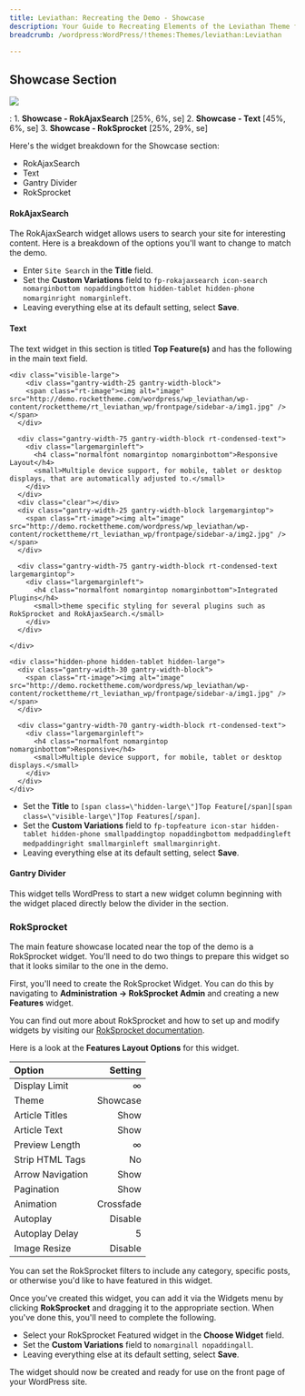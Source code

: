 ```yaml
---
title: Leviathan: Recreating the Demo - Showcase
description: Your Guide to Recreating Elements of the Leviathan Theme for WordPress
breadcrumb: /wordpress:WordPress/!themes:Themes/leviathan:Leviathan

---
```


Showcase Section
-----
![][demo]

:   1. **Showcase - RokAjaxSearch** [25%, 6%, se]
	2. **Showcase - Text** [45%, 6%, se]
	3. **Showcase - RokSprocket** [25%, 29%, se]

Here's the widget breakdown for the Showcase section:

* RokAjaxSearch
* Text
* Gantry Divider
* RokSprocket

#### RokAjaxSearch
The RokAjaxSearch widget allows users to search your site for interesting content. Here is a breakdown of the options you'll want to change to match the demo.

* Enter `Site Search` in the **Title** field.
* Set the **Custom Variations** field to `fp-rokajaxsearch icon-search nomarginbottom nopaddingbottom hidden-tablet hidden-phone nomarginright nomarginleft`.
* Leaving everything else at its default setting, select **Save**.

#### Text
The text widget in this section is titled **Top Feature(s)** and has the following in the main text field.

~~~
<div class="visible-large">
    <div class="gantry-width-25 gantry-width-block">
    <span class="rt-image"><img alt="image" src="http://demo.rockettheme.com/wordpress/wp_leviathan/wp-content/rockettheme/rt_leviathan_wp/frontpage/sidebar-a/img1.jpg" /></span>
  </div>

  <div class="gantry-width-75 gantry-width-block rt-condensed-text">
    <div class="largemarginleft">
      <h4 class="normalfont nomargintop nomarginbottom">Responsive Layout</h4>
      <small>Multiple device support, for mobile, tablet or desktop displays, that are automatically adjusted to.</small>
    </div>
  </div>
  <div class="clear"></div> 
  <div class="gantry-width-25 gantry-width-block largemargintop">
    <span class="rt-image"><img alt="image" src="http://demo.rockettheme.com/wordpress/wp_leviathan/wp-content/rockettheme/rt_leviathan_wp/frontpage/sidebar-a/img2.jpg" /></span>
  </div>

  <div class="gantry-width-75 gantry-width-block rt-condensed-text largemargintop">
    <div class="largemarginleft">
      <h4 class="normalfont nomargintop nomarginbottom">Integrated Plugins</h4>
      <small>theme specific styling for several plugins such as RokSprocket and RokAjaxSearch.</small>
    </div>
  </div>  

</div>

<div class="hidden-phone hidden-tablet hidden-large">
  <div class="gantry-width-30 gantry-width-block">
    <span class="rt-image"><img alt="image" src="http://demo.rockettheme.com/wordpress/wp_leviathan/wp-content/rockettheme/rt_leviathan_wp/frontpage/sidebar-a/img1.jpg" /></span>
  </div>

  <div class="gantry-width-70 gantry-width-block rt-condensed-text">
    <div class="largemarginleft">
      <h4 class="normalfont nomargintop nomarginbottom">Responsive</h4>
      <small>Multiple device support, for mobile, tablet or desktop displays.</small>
    </div>
  </div>  
</div>                            
~~~

* Set the **Title** to `[span class=\"hidden-large\"]Top Feature[/span][span class=\"visible-large\"]Top Features[/span]`.
* Set the **Custom Variations** field to `fp-topfeature icon-star hidden-tablet hidden-phone smallpaddingtop nopaddingbottom medpaddingleft medpaddingright smallmarginleft smallmarginright`.
* Leaving everything else at its default setting, select **Save**.

#### Gantry Divider
This widget tells WordPress to start a new widget column beginning with the widget placed directly below the divider in the section.

### RokSprocket
The main feature showcase located near the top of the demo is a RokSprocket widget. You'll need to do two things to prepare this widget so that it looks similar to the one in the demo.

First, you'll need to create the RokSprocket Widget. You can do this by navigating to **Administration -> RokSprocket Admin** and creating a new **Features** widget. 

You can find out more about RokSprocket and how to set up and modify widgets by visiting our [RokSprocket documentation][roksprocket].

Here is a look at the **Features Layout Options** for this widget.

| Option           |   Setting |  
| :--------------- | --------: |  
| Display Limit    |         ∞ |  
| Theme            |  Showcase |  
| Article Titles   |      Show |  
| Article Text     |      Show |  
| Preview Length   |         ∞ |  
| Strip HTML Tags  |        No |  
| Arrow Navigation |      Show |  
| Pagination       |      Show |  
| Animation        | Crossfade |  
| Autoplay         |   Disable |  
| Autoplay Delay   |         5 |  
| Image Resize     |   Disable |  

You can set the RokSprocket filters to include any category, specific posts, or otherwise you'd like to have featured in this widget.

Once you've created this widget, you can add it via the Widgets menu by clicking **RokSprocket** and dragging it to the appropriate section. When you've done this, you'll need to complete the following.

* Select your RokSprocket Featured widget in the **Choose Widget** field.
* Set the **Custom Variations** field to `nomarginall nopaddingall`.
* Leaving everything else at its default setting, select **Save**.

The widget should now be created and ready for use on the front page of your WordPress site.

[demo]: assets/demo_showcase.jpeg
[roksprocket]: ../../plugins/roksprocket/